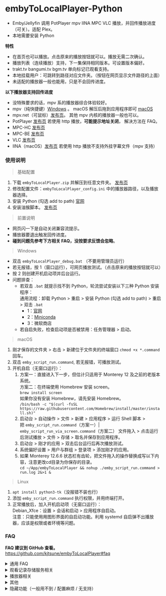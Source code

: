 # embyToLocalPlayer-Python

* Emby/Jellyfin 调用 PotPlayer mpv IINA MPC VLC 播放，并回传播放进度（可关）。适配 Plex。
* 本地需要安装 Python

**特性**

* 在首页也可以播放。点击原来的播放按钮就可以。播放无需二次确认。
* 播放列表（连续播放）支持，下一集保持相同版本。可设置版本偏好。
* trakt.tv bangumi.tv bgm.tv 单向标记已观看支持。
* 本地挂载用户：可跳转到路径对应文件夹。（按钮在网页显示文件路径的上面）
* 未适配的播放器一般也能用，只是不会回传进度。

**以下播放器支持回传进度**

* 没特殊要求的话，mpv 系的播放器综合体验较好。
* mpv（纯快捷键）[Windows](https://sourceforge.net/projects/mpv-player-windows/files/64bit/) 。 macOS
  解压后拖到应用程序即可 [macOS](https://laboratory.stolendata.net/~djinn/mpv_osx/)
* mpv.net（可鼠标）[发布页](https://github.com/stax76/mpv.net/releases)。 其他 mpv 内核的播放器一般也可以。
* PotPlayer [发布页](https://potplayer.daum.net/)
  若使用 http 播放，**可能提示地址关闭**， 解决方法在 FAQ。
* MPC-HC [发布页](https://github.com/clsid2/mpc-hc/releases)
* MPC-BE [发布页](https://sourceforge.net/projects/mpcbe/files/MPC-BE/Release%20builds/)
* VLC [发布页](https://www.videolan.org/vlc/)
* IINA（macOS）[发布页](https://iina.io/) 若使用 http 播放不支持外挂字幕文件（mpv 支持）

### 使用说明

> 基础配置

1. 下载 `embyToLocalPlayer.zip` 并解压到任意文件夹。 [发布页](https://github.com/kjtsune/embyToLocalPlayer/releases)
2. 修改配置文件：`embyToLocalPlayer_config.ini` 中的播放器路径，以及播放器选择。
3. 安装 Python (勾选 add to path) [官网](https://www.python.org/downloads/)
4. 安装油猴脚本。 [发布页](https://greasyfork.org/zh-CN/scripts/448648-embytolocalplayer)

> 前置说明

* 网页闪一下是自动关闭兼容流提示。
* 播放器要退出触发回传进度。
* **碰到问题先参考下方相关 FAQ，没按要求反馈会忽略**。

> Windows

* 双击 `embyToLocalPlayer_debug.bat` （不要用管理员运行）
* 若无报错，按 1（窗口运行），可网页播放测试。（点击原来的播放按钮就可以）
* 按 2 则创建开机启动项并后台运行。
* 问题排查：
    * 若双击 `.bat` 就提示找不到 Python，轮流尝试安装以下三种 Python 安装程序：  
      通用流程：卸载 Python > 重启 > 安装 Python (勾选 add to path) > 重启 >  双击 `.bat`
        * 1：[官网](https://www.python.org/downloads/)
        * 2：[Miniconda](https://docs.conda.io/en/latest/miniconda.html)
        * 3：微软商店
    * 若自启失败，检查启动项是否被禁用：任务管理器 > 启动。

> macOS

1. 刚才保存的文件夹 > 右击 > 新建位于文件夹的终端窗口 `chmod +x *.command` 回车。
2. 双击 `emby_script_run.command`, 若无报错，可播放测试。
3. 开机自启（无窗口运行）：
    1. 方案一：直接进入下一步，但估计只适用于 Monterey 12 及之前的老版本系统。  
       方案二：在终端使用 Homebrew 安装 screen。  
       `brew install screen`  
       如果你没有安装 Homebrew，请先安装 Homebrew。  
       `/bin/bash -c "$(curl -fsSL https://raw.githubusercontent.com/Homebrew/install/master/install.sh)"`
    2. 启动台 > 自动操作 > 文件 > 新建 > 应用程序 > 运行 Shell 脚本 >   
       把 `emby_script_run.command`（方案一）| `emby_script_run_via_screen.command`（方案二） 文件拖入 >
       点击运行后测试播放 > 文件 > 存储 > 取名并保存到应用程序。
    3. 启动台 > 刚才的应用 > 双击后台运行后再次播放测试。
    4. 系统偏好设置 > 用户与群组 > 登录项 > 添加刚才的应用。
    5. 如果 Monterey 12.6.6 状态栏有齿轮，把文件拖入的操作替换成写以下内容，注意更改cd目录为你保存的目录。  
       `cd ~/App/embyToLocalPlayer && nohup ./emby_script_run.command > run.log 2&>1 &`

> Linux

1. `apt install python3-tk`（没报错不装也行）
2. 添加 `emby_script_run.command` 执行权限，并用终端打开。
3. 正常播放后，加入开机启动项（无窗口运行）：  
   Debian_Xfce：设置 > 会话和启动 > 应用程序自启动。  
   注意：只能使用用图形界面的自启动功能。利用 systemd 自启弹不出播放器，应该是权限或者环境等问题。

### FAQ

**FAQ 建议到 GitHub 查看。**  
https://github.com/kjtsune/embyToLocalPlayer#faq

<details>
<summary>通用 FAQ</summary>

> 通用说明

* Python 最低支持版本为 3.8。Windows 最低支持版本为 8.1。
* 同服务器同时开启多个浏览器标签页，会造成回传进度失败假象。手动刷新一下页面，或者只开一个标签。
* 部分域名及 Plex 域名有 dns 污染，若无法播放，修改系统 DNS 或使用代理。
* 反馈群组在频道置顶，提问前先把 FAQ 看一遍，不含敏感数据不私聊。  
  小更新会频道提醒，不过应该也没什么更新的了，反馈不需要关注频道。[https://t.me/embyToLocalPlayer](https://t.me/embyToLocalPlayer)

> 如何切换模式

* 点击浏览器油猴插件图标，会有菜单可供点击切换。
* 脚本在当前服务器：启用（默认）；禁用：当前域名不使用脚本。
* 读取硬盘模式：关闭 > 调用本地播放器但使用服务器网络链接。（默认）
* 读取硬盘模式：开启 > 调用本地播放器并转换服务器路径为本地文件地址。前提是本地有文件或挂载。  
  在 `.ini` 里填好路径替换规则，服务端在本地则不用填。`.bat` 按 4 有辅助配置程序。  
  出错可尝试设置：`dev` > `path_check = yes` 会检查文件是否存在。兼容性更高，日志更清楚。（但会慢一点）
* 持久性缓存模式：只看配置文件，与油猴设置不冲突，不需要开启读取硬盘模式。

> 如何更新

1. Windows: `.bat` 按 6  
   Linux / macOS：在 `.ini` 所在的文件夹打开终端，运行 `python3 utils/update.py`
2. 查看新旧配置的差异字段。`embyToLocalPlayer_diff.ini`

* 油猴脚本有时也要更新。

> 如何反馈

1. 运行 `debug.bat` 选1。（ macOS 或 Linux 运行 `.command`)  
   若无正常日志输出，命令行输入 `python --version` 检查 python 是否安装成功及版本。  
   Python 低于 3.8.10 的先升级试试看。  
   参考`如何更新`，更新到最新版后测试。
2. 换播放器及换视频文件测试是否复现。
3. 截图或复制 `.bat` 窗口中的日志（选中后回车即复制）。
4. 碰到什么问题及怎么复现。
5. [可选] 关闭模糊日志。 ini > dev > `mix_log = no`

> 字幕相关

* Emby 里字幕选择无效。  
  外挂字幕选择有效，内置字幕会被忽略，由播放器选择。  
  视频文件的内置字幕当作外挂字幕处理会导致播放器语言设置失效。（外挂字幕最优先）  
  正常播放器都可以设置语言优先顺序。

> 剧集播放列表（连续播放|多集回传）相关

* 默认已启用，可在配置文件里 `[playlist]` 中修改。
* 播放列表添加完成前最好不退出（大部分没事）
* 特别说明：若是 Emby 网页上的 全部播放/随机播放/播放列表 ，仅支持电影和音乐视频类型。

* Windows:

    * mpv:
    * mpv.net:
    * vlc:
    * mpc: be: 播放列表条目超过10个可能会卡住，hc 没这问题。
    * pot: 若日志显示`KeyError: 'stream.mkv'`，看下方 FAQ。  
      pot: 下一集无法添加 http 外挂字幕时，会禁用播放列表。  
      pot: 读盘模式可能和美化标题和混合S0的功能冲突，不过不影响使用。

* macOS

    * mpv:
    * iina: 仅读盘模式支持并可回传
    * vlc: 下一集无法添加 http 外挂字幕时，会禁用播放列表。

* Linux

    * mpv:
    * vlc: 下一集无法添加 http 外挂字幕时，会禁用播放列表。

</details>

<details>
<summary>观看记录存储服务相关</summary>

### 观看记录存储服务相关

> 通用 FAQ

* Clash for Windows 用户：
    * 日志报错：`SSLEOFError(8, 'EOF occurred in violation of protocol (_ssl.c:1129)'))`
    * 解决方案：Clash > Settings > System Proxy > Specify Protocol > 启用。

> bangumi.tv（bgm.tv） 单向同步（点格子）

* 缺点：
    1. 只能往 Bangumi 单向同步。
    2. 只在播放器正常关闭后，同步播放器已播放的（网页点击已播放不触发）。
    3. 只支持常规剧集，不支持剧场版等。
    4. 不支持 Plex。
* 使用说明：
    1. 安装依赖：命令行终端运行，安装失败尝试在启用或禁用代理的环境来安装：  
       `python -m pip install requests`  
       或者：  
       `python -m pip install requests -i https://mirrors.aliyun.com/pypi/simple/ --trusted-host=mirrors.aliyun.com`
    2. 访问并创建令牌 [https://next.bgm.tv/demo/access-token](https://next.bgm.tv/demo/access-token)：   
       复制令牌到 ini 配置文件 `[bangumi]` 部分，` access_token = ` 里
    3. ini 配置文件 `[bangumi]` 填写 `enable_host` `user_name` 这两项。
    4. 启动脚本，播放一集动漫，拖到最后，关闭播放器。看日志是否同步成功。
* 常见问题：
    1. 5季或者90集以上的条目暂不支持。
    2. 日志提示 `Unauthorized` 一般是令牌过期或者没填对，Windows 会自动弹出令牌生成页面。
    3. 由于 `bgm.tv` 的 `续集` 不一定是下一季，导致第几季可能关联错误（经下面处理后概率低）。  
       目前把 `续集` 里：集数大于3，同时第一集的序号小于2的 `续集` 当作下一季的开始。  
       且只保留类型为 TV 的续集（`类型在标题右侧灰字`），跳过类型为 OVA 剧场版 WEB 等的。
       如果同步的集序号小于12（不会是分批次放送），还会核查 Emby 里的季上映时间（一般是 TMDb 的时间）与 bgm.tv
       的上映时间相差是否超过15天，来保证准确性。  
       如果还有其他特殊情况，可以反馈。

> trakt.tv 单向同步

* 缺点：
    1. 媒体服务器一般本身就有 Trakt 插件。
    2. 只能往 Trakt 单向同步。
    3. 只在播放器正常关闭后，同步播放器已播放的（网页点击已播放不触发）。
    4. 配置和使用都麻烦。
* 使用说明：
    1. 安装依赖：命令行终端运行，安装失败尝试在启用或禁用代理的环境来安装：  
       `python -m pip install requests`  
       或者：  
       `python -m pip install requests -i https://mirrors.aliyun.com/pypi/simple/ --trusted-host=mirrors.aliyun.com`
    2. [点击访问：Trakt app 管理页面](https://trakt.tv/oauth/applications)：   
       创建 app，名字任意，Redirect uri 填写: `http://localhost/trakt` ，然后保存。
    3. ini 配置文件`[trakt]` 填写 `enable_host` `user_name` `client_id` `client_secret` 这四项。
    4. 点击 app 详情页面的 `Authorize` 按钮，二次同意后，复制网址并填到配置文件 `oauth_code` 里。
    5. 启动脚本，播放一个视频，拖到最后，关闭播放器。看日志是否同步成功。
* 常见问题：
    1. 若同步失败。电影看是否缺失IMDb，剧集看单集下方是否有 IMDb 或 TheTVDB。
    2. 目录下`trakt_token.json`可以复制给新电脑用。然后删除原来的，并填写新的 `oauth_code` 来重新生成。   
       如果只是复制到新电脑，重复使用 token 的话，有效期只有三个月。

</details>

<details>
<summary>播放器相关</summary>

### 播放器相关:

> mpv

* 若碰到问题，换官方最新原版及使用默认配置测试。  
  可以换视频或者软解看看，并检查 mpv 日志。  
  `mpv.conf` > `log-file = <save path>`

> mpv.net

* 设置播放完自动关闭。不加载下个文件。（方便触发回传进度，`.ini`配置有播放列表选项）  
  右击 > Settings > Playback > idle:no, auto-load-folder:no （大概是这样

> PotPlayer

* 若碰到问题，本地用户可考虑：[MPC-HC](https://github.com/clsid2/mpc-hc/releases) 自带 LAV，同样支持 madVR MPCVR BFRC 等。  
  网络用户或没有特殊需求的话，mpv 系的播放器综合体验较好。
* 选项 > 播放 > 播放窗口尺寸：全屏
* 配置/语言/其他 > 收尾处理 > 播放完当前后退出（触发回传进度）
* 读盘模式可能和美化标题和混合S0的功能冲突，不过不影响使用。（之前 pot 设置只打开选定文件，成功过，现在失败，原因未知）
* `.bat` 日志提示`KeyError: ''`。  
  初始化 pot 和 `.ini` 删除播放列表部分试试看。
* Pot 自身问题：`.bat` 日志可能提示`KeyError: 'stream.mkv'`。  
  解决方案：三选一（若前两个方法失败换版本估计也不行）。1. 本地用户使用读盘模式；2. 把 `.ini` 文件里`多集回传` 部分删除。3. 换
  pot版本；  
  [PotPlayerSetup64-230208.exe](https://www.videohelp.com/download/PotPlayerSetup64-230208.exe)
  可以换这个版本，文件与官网一致。   
  sha1sum `fcd6404e32e6d28769365d9493627f15a0a302d5`
* Pot 自身问题：若使用 http 播放，可能提示地址关闭。Win8 32bit 碰到。  
  解决方案：本地用户使用读盘模式，或者换 pot 便携版。  
  安全性未知：[PotPlayerPortable-220914.zip](https://www.videohelp.com/download/PotPlayerPortable-220914.zip)  
  先打开 `PotPlayerPortable.exe` 一次，但播放用 `C:\<path_to>\PotPlayerPortable\App\PotPlayer\PotPlayer.exe`  
  不然会要求管理员权限运行。
* Pot 自身问题：`.bat` 日志可能提示`请求的操作需要提升`。  
  解决方案：升降级 pot 或者用 32bit 版本。

> MPC：

* 会自动开启 WebUI，系统防火墙提示的时候可以拒绝（不影响使用）。
* 会自动开启 WebUI，建议仅允许从 localhost 访问： 查看 > 选项 > Web 界面：  
  打勾 仅允许从 localhost 访问
* MPC 播放 http 具有加载和拖动慢，视频总时长可能有误的缺点。  
  以及点击关闭播放器后，进程可能残留在后台。

> IINA

* 完全退出播放器才会回传进度。
* 非读盘模式不支持外挂字幕文件（mpv 支持）

</details>

<details>
<summary>其他</summary>

### 其他:

> Jellyfin 相关

* 首页播放结束后，10秒内重复播放**同文件**，本地播放器收到的播放时间会有误。    
  解决方法：
    1. 进详情后再播放没这问题；~~说明不是我的锅~~
    2. 等待10秒后再继续播放；
    3. 手动刷新页面后播放；
    4. ~~告诉我要发送什么请求可以解决这个问题~~

> Plex 相关

* 可能 dns 污染，若无法播放。修改系统 DNS 或使用代理。
* PotPlayer  
  播放 http 时无法读取外挂字幕，读取硬盘模式却可以。（字幕手动上传的，本地硬盘没有，比较玄学）
* 会提示回放错误，随便点一下就会消失。

> 感谢

* [iwalton3/python-mpv-jsonipc](https://github.com/iwalton3/python-mpv-jsonipc)

</details>

<details>
<summary>隐藏功能（一般用不到 / 配置麻烦 / 无支持）</summary>

### 隐藏功能（无支持）:

<details>
<summary>播放列表预读取下一集</summary>

> 播放列表预读取下一集

* 需要配合 nginx 反代管理缓存，比较麻烦。(在本机或者 nas 运行一个 nginx，缓存并切片视频流)  
  读取并丢弃 首8% 尾2% 的数据。按理 rclone 配置缓存也可以，但实测效果不佳。
* 浏览器访问局域网的反代站，或配合后续的 模拟 302 重定向视频流。才能起到缓存效果。
* 填写位置：`.ini` > playlist
    ```
    # 播放进度超过 50% 时触发预读取，预读取下一集。
    prefetch_percent = 50
    
    # 服务端路径包含以下前缀才预读取，逗号隔开，全部启用就留空或删除。
    prefetch_path = /disk/od/TV, /disk/gd
    ```
* 网盘和本地硬盘混合使用的话。[可选] 配置本地文件用读盘模式：`.ini` > dev > force_disk_mode_path
* 用自签证书反代 https 的站，可以仅反代视频流，并配置跳过证书验证。`.ini` > dev > skip_certificate_verify  
  不过部分播放器也会校检证书，这个需要自行解决。

</details>

<details>
<summary>模拟 302 重定向视频流</summary>

> 模拟 302 重定向视频流

* 若使用预读取下一集，nginx 可以只反代视频流。浏览器访问源站，重定向视频流交给本机。降低 nginx 配置难度。减少 bug。
* 亦可用于采用播放分离的公益服，视频流线路本地重定向。加速访问。
* 填写位置：`.ini` > dev
  ```
  # 网址之间逗号隔开，成对填写。源站, 反代站。
  stream_redirect = http://src.src.com, http://reverse.proxy.com, https://src.abc.org, https://reverse.efg.xyz
  ```

</details>

<details>
<summary>预读取继续观看</summary>

> 预读取继续观看

* 类似预读取下一集。仅处理最近上映的集（7天内），适合追更。
* [可选] 在不关机的机器里配置并运行更合适一点。
* 填写位置：`.ini` > dev
  ```
  # 配置格式：网址，user_id，api_key，一个或者多个服务端路径前缀;
  # 服务端路径包含路径前缀才预读取，全部就写 /
  # 各项之间逗号隔开，最后分号结尾。复数服务器需要配置就分号后面继续写。
  # user_id：设置 > 用户 > [用户名] > 看浏览器网址。api_key：设置 > API 密钥。
  prefetch_conf = http://emby.abc.org:8096, user_id, api_key, /, /od/另一个路径前缀;
  ```
* 若需要 nginx 缓存：网址填反代站。如果填源站，需要配置上方的重定向视频流到反代站。  
  注意播放链接与预读取链接不一致。 `proxy_cache_key "$arg_MediaSourceId$slice_range";`

</details>

<details>
<summary>追更 TG 通知</summary>

> 追更 TG 通知

* 继续观看更新时，通过 Telegram 机器人发送通知。（每10分钟检测一次）
* 前置依赖：启用 预读取继续观看。
* 填写位置：`.ini` 顶部或底部（单独的配置区域即可，不要填到别的配置里）
    ```
    ##################################################################
    ### v v # # # # # # # # 追更 TG 通知 # # # # # # # # # # # v v ###
    
    [tg_notify]
  
    # 找 @BotFather 创建一个机器人。复制并填写 token。
    bot_token = 
  
    # 点击你创建的机器人，然后点击开始或随便发送信息给你的机器人，最后启动本脚本。机器人会告诉你 chat_id。
    chat_id = 
  
    # chat_id 填写后，重启脚本，会自动测试，提示测试成功的话，本项可以关闭。 
    get_chat_id = yes
  
    # 如果不需要预读取服务，仅通知。就启用本项。
    disable_prefetch = no
  
    # 静音通知时间段，范围间逗号隔开。例如：0-9 0点后9点前。类似针式时钟的时间范围。
    silence_time = 0-9, 12-14
  
    # [可选] 可指定 api, 自行搜索 "TG Bot API 反代", 解决网络连接问题。
    base_url = https://api.telegram.org
    ```

</details>

<details>
<summary>持久性缓存</summary>

> 配置方法

* 填写位置：`.ini` 顶部或底部（单独的配置区域即可，不要填到别的配置里）

    ```
    ##################################################################
    ### v v # # # # # # # 文件缓存（边下边播） # # # # # # # # # # v v ###
    
    [gui]
    
    # 若同时使用播放列表，出现问题属于正常现象，换 mpv 等试试看。
    # 是否需要缓存文件到本地硬盘，播放时会弹菜单。油猴不用开读取硬盘模式。
    enable = no
    
    # 缓存路径：NTFS 支持不很理想，解决方法详见 FAQ
    cache_path = D:\cache
    
    # 当播放进度超过 98% ，此时若关闭播放器，则删除缓存。禁用填 100
    delete_at = 98
    
    # 缓存超过 100GB 时删除旧缓存。
    cache_size_limit = 100
    
    # 重启后是否自动开始下载未完成任务
    auto_resume = no
    
    # 下载时的代理，用不到就留空。 http://127.0.0.1:7890
    http_proxy =
    
    # 需要禁用 gui 的域名：所包含的字符串列表，逗号隔开，将根据油猴设置直接播放。
    except_host = localhost, 127.0.0.1, 192.168. , 192-168-, example.com:8096
    ```

> 持久性缓存（边下边播）FAQ

* 如果播放进度超过下载进度，建议关闭播放器触发回传以保存播放进度。（以下为 Windows 平台测试）：   
  mpv mpv.net 会停止播放十几秒。  
  Pot 会停止播放或跳到尾部。(记得拖回来再关闭）  
  MPC 会退出播放器。  
  VLC 会停止播放。
* Windows：（ Linux ext4, macOS APFS 没问题。）   
  问题：默认的硬盘文件系统 NTFS 会造成额外磁盘开销和初始化时间久，ReFS 正常。  
  解决方案：
    1. 使用 `顺序下载`（需要下载完毕才会用缓存播放，点播放会回退到网络播放模式）
    2. Win10 工作站版和企业版 支持 ReFS，把缓存盘或分区格式化为 ReFS（数据会清空）。
    3. 未核实：用密匙升级为工作站版，或数字权利工具转换。
    4. 开虚拟机或别的电脑有工作站版，然后直通硬盘并格式化成 ReFS 给 Win10 用（专业版测试可行）。  
       Win8.1 有人改注册表支持。
* 网页点击播放时弹出菜单：
    1. 播放：当缓存进度大于播放开始时间时用缓存播放。其他情况回退网络模式。
    2. 下载 1% 后播放：等待下载首尾各 1% 后启动播放器。其他等同于播放。
    3. 下载（首尾优先）：优先下载首尾各 1% ，可边下边播。
    4. 下载（顺序下载）：不能边下边播。
    5. 删除当前下载
    6. 下载管理器

</details>

<details>
<summary>弹弹播放器</summary>

> 配置方法

* 填写位置：`.ini` 顶部或底部（单独的配置区域即可，不要填到别的配置里）
    ```
    ##################################################################
    ### v v # # # # # # # # # 弹弹播放器 # # # # # # # # # # # # v v ###
    
    [dandan]
    # 弹弹play 动漫弹幕播放器支持。
    # 播放器需开启远程访问和自动加入媒体库。以及 设置 > 文件关联 > 修复弹弹play专用链。
    
    # 总开关： no 禁用，yes 启用。
    enable = no
    
    # 播放器路径
    exe = C:\Green\dandanplay-x64\dandanplay.exe
    
    # 远程访问端口。远程访问里 ip 改为 127.0.0.1 会比较安全。
    port = 80
    
    # 若远程访问曾经启用过 Web验证，请在这里填写 api密钥，没设置则留空。（注意不是密码）
    api_key =
    
    # 仅当服务端路径包含以下路径时使用弹弹播放，逗号隔开。全部文件都用弹弹播放就留空或删除。
    enable_path = /disk/od/TV, /disk/e/anime
    
    # 通过 http 播放时，是否控制开始时间。需等待播放15秒。
    http_seek = yes
    ```

> 弹弹play FAQ

* 弹弹 api 服务需要10秒左右启动，播放时间太短可能会回传失败。
* 播放器需开启远程访问和自动加入媒体库。以及 设置 > 文件关联 > 修复弹弹play专用链。
* 若通过 http 播放，有以下缺点：
    1. 每次播放需要选择弹幕。（已把文件名发送给播放器匹配）
    2. 启动时无法及时跳转到 Emby 开始时间，需要播放开始后等待15秒。（每次看完一集则不影响）
    3. 无法加载外挂字幕。
* 读盘模式：当 Emby 上的进度大于120秒，但弹弹播放器进度小于30秒时（且 api 启动后未曾超过120秒），
  会调整弹弹播放器进度，使其与 Emby 上的一致，需等待。

</details>

<details>
<summary>Pot 漏播第零季选集</summary>

* 修复情景：Pot 读盘模式播放动漫第一季，会漏播 Emby 穿插的 S0 集数。
* 前提条件：Pot 选项 > 基本 > 相似文件打开策略 > 仅打开选定的文件。（由脚本添加播放列表）
* 填写位置：`.ini` > playlist
  ```
  # 解决 Pot 读盘模式漏播第零季选集，播放列表加载会变慢，每秒1集。
  mix_s0 = yes
  ```
* 播放的第一个文件是 S0 的话，会连续播 S0。（通用 Bug，换 mpv 也会这样）

</details>

</details>